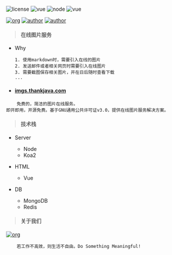![license](https://img.shields.io/badge/license-GNU-100000.svg)
![vue](https://img.shields.io/badge/>-vue-lightred.svg)
![node](https://img.shields.io/badge/>-nodejs-green.svg)
![vue](https://img.shields.io/badge/>-koa2-blue.svg)


[![org](https://img.shields.io/badge/org-@LazyKoala-yellow.svg)](https://github.com/lazy-koala/)
[![author](https://img.shields.io/badge/author-@thankjava-blue.svg)](https://github.com/thankjava/)
[![author](https://img.shields.io/badge/author-@qazyuan-blue.svg)](https://github.com/qazyuan/)

> #### 在线图片服务

- Why

    ```
    1. 使用markdown时，需要引入在线的图片
    2. 发送邮件或者相关网页时需要引入在线图片
    3. 需要截图保存相关图片，并在日后随时查看下载
    ...
    ```

- #### [imgs.thankjava.com](https://imgs.thankjava.com)
```
    免费的，简洁的图片在线服务。
即开即用，开源免费。基于GNU通用公共许可证v3.0，提供在线图片服务解决方案。
```

> #### 技术栈
- Server
    - Node
    - Koa2
    
- HTML
    - Vue
    
- DB
    - MongoDB
    - Redis
    
> #### 关于我们

[![org](https://img.shields.io/badge/org-@LazyKoala-yellow.svg)](https://github.com/lazy-koala/)

```
    若工作不高效，则生活不自由。Do Something Meaningful!
```
